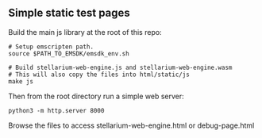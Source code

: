 Simple static test pages
------------------------

Build the main js library at the root of this repo:

    # Setup emscripten path.
    source $PATH_TO_EMSDK/emsdk_env.sh

    # Build stellarium-web-engine.js and stellarium-web-engine.wasm
    # This will also copy the files into html/static/js
    make js

Then from the root directory run a simple web server:

    python3 -m http.server 8000

Browse the files to access stellarium-web-engine.html or debug-page.html
